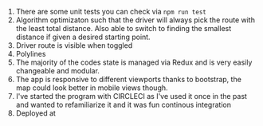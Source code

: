 1. There are some unit tests you can check via `npm run test`
2. Algorithm optimizaton such that the driver will always pick the route with the least total distance. Also able to switch to finding the smallest distance if given a desired starting point.
3. Driver route is visible when toggled
4. Polylines
5. The majority of the codes state is managed via Redux and is very easily changeable and modular.
6. The app is responsive to different viewports thanks to bootstrap, the map could look better in mobile views though.
7. I've started the program with CIRCLECI as I've used it once in the past and wanted to refamiliarize it and it was fun continous integration
8. Deployed at
